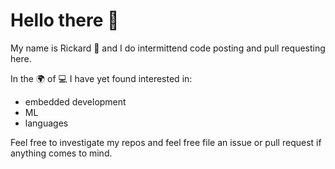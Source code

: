 # Hello there :wave:

My name is Rickard :ocean:
and I do intermittend code posting and pull requesting here.

In the :earth_africa: of :computer: I have yet found interested in: 
* embedded development
* ML 
* languages

Feel free to investigate my repos and feel free file an issue or pull request if
anything comes to mind. 
